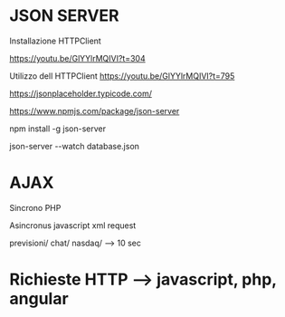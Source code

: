 # JSON SERVER 


Installazione HTTPClient

https://youtu.be/GlYYlrMQIVI?t=304


Utilizzo dell HTTPClient
https://youtu.be/GlYYlrMQIVI?t=795




https://jsonplaceholder.typicode.com/

https://www.npmjs.com/package/json-server

npm install -g json-server



json-server --watch database.json



# AJAX

Sincrono PHP

Asincronus javascript xml request

previsioni/
chat/
nasdaq/ --> 10 sec


# Richieste HTTP --> javascript, php, angular

